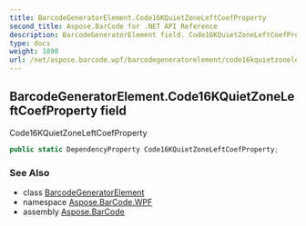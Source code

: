 ```yaml
---
title: BarcodeGeneratorElement.Code16KQuietZoneLeftCoefProperty
second_title: Aspose.BarCode for .NET API Reference
description: BarcodeGeneratorElement field. Code16KQuietZoneLeftCoefProperty
type: docs
weight: 1890
url: /net/aspose.barcode.wpf/barcodegeneratorelement/code16kquietzoneleftcoefproperty/
---
```

## BarcodeGeneratorElement.Code16KQuietZoneLeftCoefProperty field

Code16KQuietZoneLeftCoefProperty

```csharp
public static DependencyProperty Code16KQuietZoneLeftCoefProperty;
```

### See Also

* class [BarcodeGeneratorElement](../)
* namespace [Aspose.BarCode.WPF](../../barcodegeneratorelement/)
* assembly [Aspose.BarCode](../../../)


